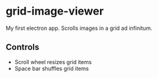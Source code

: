 # grid-image-viewer

My first electron app. Scrolls images in a grid ad infinitum.

## Controls

- Scroll wheel resizes grid items
- Space bar shuffles grid items
